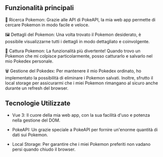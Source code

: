 ## Funzionalità principali

🔎 Ricerca Pokemon: Grazie alle API di PokeAPI, la mia web app permette di cercare Pokemon in modo facile e veloce.

🖼️ Dettagli del Pokemon: Una volta trovato il Pokemon desiderato, è possibile visualizzarne tutti i dettagli in modo dettagliato e coinvolgente.

📸 Cattura Pokemon: La funzionalità più divertente! Quando trovo un Pokemon che mi colpisce particolarmente, posso catturarlo e salvarlo nel mio Pokedex personale.

🗑️ Gestione del Pokedex: Per mantenere il mio Pokedex ordinato, ho implementato la possibilità di eliminare i Pokemon salvati. Inoltre, sfrutto il local storage per assicurarmi che i miei Pokemon rimangano al sicuro anche durante un refresh del browser.

## Tecnologie Utilizzate

- Vue 3: Il cuore della mia web app, con la sua facilità d'uso e potenza nella gestione del DOM.
  
- PokeAPI: Un grazie speciale a PokeAPI per fornire un'enorme quantità di dati sui Pokemon.
  
- Local Storage: Per garantire che i miei Pokemon preferiti non vadano persi quando chiudo il browser.
  
